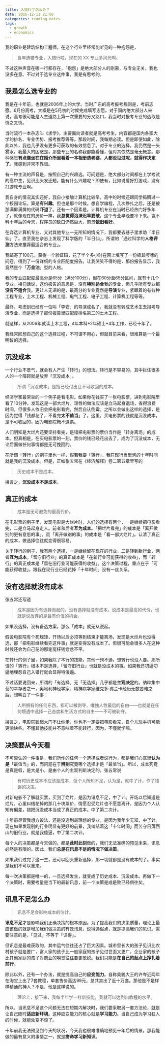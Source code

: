 ```yaml
---
title: 入错行了怎么办？
date: 2016-12-11 21:00
categories: reading-notes
tags:
  - growth
  - economics
---
```


我的职业是建筑结构工程师，在这个行业里经常能听见的一种抱怨是，

> 当年选错专业，入错行啦，现在的 XX 专业多风光啊。

不过这种声音在哪一行都存在，「抱怨」是绝大部分人的刚需，与专业无关，我也没多在意。不过对于选专业这件事，我是有思考的。

## 我是怎么选专业的

我是在十年前，也就是2006年上的大学。当时广东的高考报考规则是，考前志愿。6月份高考，大概是在5月初的时候完成填写志愿。对于国内绝大部分人来说，高考很可能是人生道路上第一次重要的分叉路口，我当时对报考专业的选取是慎之又慎。

当时流行一本杂志叫《求学》，主要面向读者就是高考考生，内容都是国内各家大学的排名、专业优势、报考推荐等等。那段时间，我每期必读。但是即便如此，除此以外，我也几乎没有更多可获取的有效信息了。对于专业的选择，我仍然是一头雾水。我最大的困惑是，那些专业的名称我都能看懂，但对其依然是毫无概念。那种感觉**有点像坐在在婚介所里看着一本相册选老婆，人都没见过呢，就得作决定了**。我感到非常不靠谱。

有一种主流的声音是，按照自己的兴趣选。可问题是，绝大部分时间都在上学考试的高中生，见识比头发还短，能有什么兴趣呢？即使有，比如说爱好打游戏，没有打游戏专业啊。

我自身的情况其实还好，我自小接触计算机比较早，高中的时候还跟同学捣腾过一个校园论坛，算是**有兴趣**。但也是那个时候，想自学编程，几次挣扎之后，还是被那满屏满屏的代码**吓退**了。还有一个因素是，计算机专业在当时已经热门好多年了，就像现在的房价一样，我**总觉得泡沫迟早要破**，这个专业早晚要冷下来。岂不料十年后的今天，程序员的缺口仍然巨大，前景**依旧看好**。

在弃选计算机专业、又对其他专业一无所知的情况下，我都要去巷子里求助「半日仙」了。直至我在杂志上发现了科学版的「半日仙」，所谓的「通过科学的**人格评测**方法来推荐最适合的专业」。

我邮寄了100元，获得一个验证码，花了半个多小时在网上填写了一份极其啰嗦的问卷，得到了一份详细的专业匹配度报告。让我哭笑不得的是，那份报告显示，我竟然是个「**万金油**」型的人格。

我的专业匹配度最高分是65分（满分100分），但在60分至65分区间，就有十几个专业。换句话说，这份报告的意思是，没有**特别适合**我的专业，但几乎所有专业都**没有不适合**我。更让人无语的是，最高分的专业竟然是**导演**专业，紧跟着的有各种工程专业，土木工程、机械工程、电气工程、电子工程、计算机工程等等。

最终，考虑到已经有一位叫「李安」的导演成名了，我就没有转成艺术生去报考导演专业，而是选择了那份报告里匹配度排名第二的土木工程。

就这样，从2006年就读土木工程，4年本科+2年硕士+4年工作，已经十年了。

我经常回想自己的这个选择过程，不可谓不用心，但就目前来看，很难算是一个最明智的选择。

## 沉没成本

一个行业不景气，就会有人产生「转行」的想法。转行是不容易的，其中拦住很多人的一个障碍就是放弃「沉没成本」。

> 所谓「沉没成本」是指已经付出且不可收回的成本。

经济学家最常举的一个例子是看电影。如果你花钱买了一张电影票，进到电影院里看了10分钟，发现这是一部大烂片，理性的做法应该是立马起身退场，省得浪费时间。但很多人依旧会把电影看完，然后自认倒霉。之所以会做出这样的选择，是因为觉得「钱都花了，不看完**太不值当**」了。这里，买电影票的钱就是沉没成本，是不可收回的，因为电影院概不退票。

人们明知是大烂片还要坚持看完，是错把电影票的票价当作是「转身离场」的成本。但真相是，在买电影票的一刻，票价的钱已经花出去了，成为了沉没成本，无论后面做任何事情都是无可挽回的。

在所谓「转行」的例子里也一样，假若我要「转行」，我在现行当里泡的十年时间就是我的沉没成本。但是，正如张五常在《经济解释》卷二第五章里写的

> 历史成本不是成本。

换言之，**沉没成本不是成本**。

## 真正的成本

> 成本是无可避免的最高代价。

在电影票的例子里，发现电影是大烂片时，人们的选择有两个，一是继续把电影看完，二是立马起身走人。前者和后者**互为成本**。「把烂片看完」的成本是「离开做别的更有意思的事」，而「离开做别的事」的成本是「看一部大烂片」。认清了真正的成本，做选择往往就变得很容易。

关于转行的例子，我有两个选择，一是继续留在现在的行业，二是转到新行业，两者**互为成本**。「留守旧行业」的真正成本是「在新行业可能获得的收益」，而「转行」的真正成本是「留在旧行业可能获得的收益」。这个决策过程，重点在于「可能获得收益」，跟我在现行业已经花掉「十年时间」没有一丝关系。

## 没有选择就没有成本

张五常还写道

> 成本是因为有选择而起的。没有选择就没有成本。说成本是最高的代价，也就是说放弃的是最有价值的机会。

如果没选择，没有备选方案，那么「成本」就无从说起。

假设电影院有个死规矩，开场以后必须等到结束才能离场，发现是大烂片也没得选，那「把电影继续看完这件事」就是变得没有成本了。但很可能会很多人在这种时候还会为自己花的那笔冤枉钱忿忿不平。

在转行的例子里，如果我除了本行的技能，其他一窍不通，想转行也没人要。那所谓的「转行」根本不是选择，「留守旧行业」也就是没成本的事。如果我还叨逼叨逼地埋怨自己入错行就会显得特傻逼。

不过话要说回来，所谓的「有选择」无「无选择」几乎都是**主观决定**的。纳粹集中营的幸存者之一，奥地利神经学家、精神病学家维克多·弗兰卡经历无数苦难之后，想明白了一件事：

> 人所拥有的任何东西，都可以被剥夺，唯独人性最后的自由——也就是在任何境遇中选择一己态度和生活方式的自由——不可被剥夺。

换言之，电影院锁起大门不让你走，你也不一定要把电影看完，自个儿玩手机可能更愉快些。不懂其他技能并不意味着不能转行，因为，不懂就学嘛。

## 决策要从今天看

不可否认的一件事是，我们所作的任何一个选择或者说行为，都是我们心底里**认为是**「最值当」的，而问题在于**辨别**究竟哪个选择才是「最值当」。所以，成本究竟是真是假，是大是小，是由个人的主观判断决定的。张五常说

> 有时历史成本不应该是成本，但个人所知不足，认为是，就中了计，作了错误的决策。

对新电影不了解就买票，买到了烂片，是因为讯息不足，中了计。开场以后知道是烂片，心里纠结花掉的那几十块票价，情愿忍受烂片也不愿意离开，是因为个人认知有偏差，错把沉没成本当成了真正的成本，中了第二次计。

十年前尽管我想方设法，还是没选到最理想的专业，是因为我年少无知，中了计。现在如果发现别的行业明显有更好的前景，我纠结着这「十年时间」而苦守日薄西山的旧行业，就是我傻逼，中了第二次计。

每个人的决策都是今天做的，都是**此时此刻**做的，我们无法准确的预见未来，讯息必然是有限的。因此，我们**总是在讯息不足的情况下做决策**。

如果我们过完了这一生，还可以回头重新选择，那一切就都是没有成本的了。事实是我们不可以重来。

每一次决策都是唯一的，一旦选择发生，就变成了历史成本、沉没成本。再做下一个决策时，需要考量是当下的最新讯息，前一个决策是成是败已经俱往矣。

## 讯息不足怎么办

> 讯息不足会影响成本的估计。

**讯息不足**才是影响我们正确决策的根本原因。为了提高我们的决策质量，理论上最应该做的就是增加我们做决策的有效讯息，说得通俗点，就是提高我们的见识。需要注意的是，「见过」不等于「识得」。

但讯息是最难获取的，其中运气往往还占了巨大因素。城市里长大的孩子见识比农村孩子就是要广，富人家的孩子比一般家庭的孩子见过世面又更广，企业家的孩子比其他家庭的孩子对商业的嗅觉往往要更敏锐。我们只能是**在自己的起点上挣扎着前行**。

除此以外，还有一个办法，就是提高自己的**应变能力**。自称美貌大王的许岑近两年在淘宝上出了7套教程，单套售价高达99元，总共卖出了近十万套。那他是不是样样精通的神人？不是，他是这样说的。

> 理论上，接下来，我每半年学一样新技能，我就可以达到出教程的水平。

所以，当讯息不足这个问题无法在短期内解决时，我们要采取另一套方法论，就是让自己随时**适应新环境**。这种应变能力的核心就是**学习能力**。当自己成为学习狂人的时候，就能处变不惊了。

十年前我无法预见到今天的状况，今天我也很难准确地预见十年后的情景。那我能做的最有意义的事情之一，就是**拼命学习新知识**。
